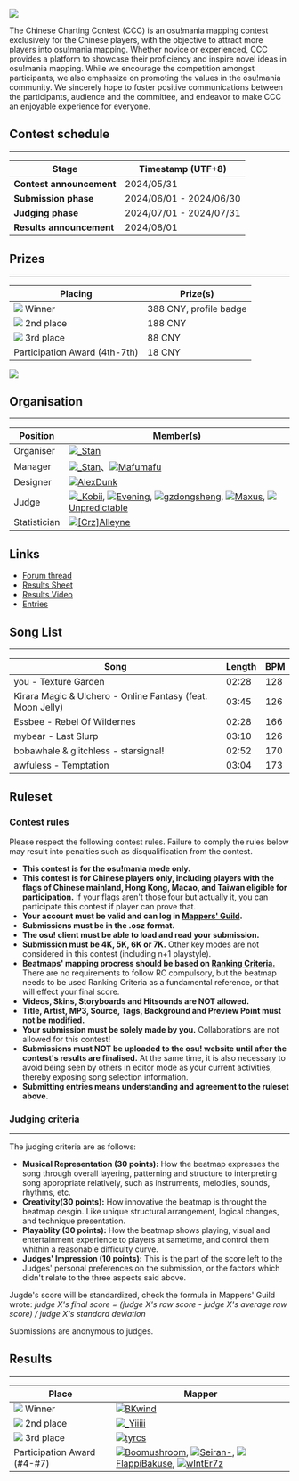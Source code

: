 ![](https://s2.loli.net/2024/08/01/kNzWO7H6tybGIeS.png)

The Chinese Charting Contest (CCC) is an osu!mania mapping contest exclusively for the Chinese players, with the objective to attract more players into osu!mania mapping. Whether novice or experienced, CCC provides a platform to showcase their proficiency and inspire novel ideas in osu!mania mapping. While we encourage the competition amongst participants, we also emphasize on promoting the values in the osu!mania community. We sincerely hope to foster positive communications between the participants, audience and the committee, and endeavor to make CCC an enjoyable experience for everyone.

## Contest schedule
---
| Stage | Timestamp (UTF+8) |
| ----- | ----------------- |
| **Contest announcement** | 2024/05/31 |
| **Submission phase** | 2024/06/01 - 2024/06/30 |
| **Judging phase** | 2024/07/01 - 2024/07/31 |
| **Results announcement** | 2024/08/01 |

## Prizes
---
| Placing	| Prize(s) |
| -------	| -------- |
| ![](https://i.ppy.sh/c8447c5ce37eaa34ed393f537dda8099a4c5e161/68747470733a2f2f6f73752e7070792e73682f77696b692f696d616765732f7368617265642f63726f776e2d676f6c642e706e67) Winner | 388 CNY, profile badge |
| ![](https://i.ppy.sh/d076465cfe8cbc9a6911417496c8a21efa7838c3/68747470733a2f2f6f73752e7070792e73682f77696b692f696d616765732f7368617265642f63726f776e2d73696c7665722e706e67) 2nd place | 188 CNY |
| ![](https://i.ppy.sh/b582c7211024aa1bbd35b1d75e4778b0bdf08836/68747470733a2f2f6f73752e7070792e73682f77696b692f696d616765732f7368617265642f63726f776e2d62726f6e7a652e706e67) 3rd place | 88 CNY |
| Participation Award (4th-7th) | 18 CNY |

![](https://assets.ppy.sh/profile-badges/CCC2024-winner.png)
  
## Organisation
---
| Position | Member(s) |
| -------- | --------- |
| Organiser | ![](https://s.ppy.sh/images/flags/cn.gif)[\_Stan](https://osu.ppy.sh/users/1653229) |
| Manager | ![](https://s.ppy.sh/images/flags/cn.gif)[\_Stan](https://osu.ppy.sh/users/1653229)、![](https://s.ppy.sh/images/flags/cn.gif)[Mafumafu](https://osu.ppy.sh/users/3076909) |
| Designer | ![](https://s.ppy.sh/images/flags/cn.gif)[AlexDunk](https://osu.ppy.sh/users/9194799) |
| Judge | ![](https://s.ppy.sh/images/flags/my.gif)[\_Kobii](https://osu.ppy.sh/users/6209713), ![](https://s.ppy.sh/images/flags/sg.gif)[Evening](https://osu.ppy.sh/users/2193881), ![](https://s.ppy.sh/images/flags/cn.gif)[gzdongsheng](https://osu.ppy.sh/users/8660315), ![](https://s.ppy.sh/images/flags/id.gif)[Maxus](https://osu.ppy.sh/users/4335785), ![](https://s.ppy.sh/images/flags/us.gif)[Unpredictable](https://osu.ppy.sh/users/7560872)|
| Statistician | ![](https://s.ppy.sh/images/flags/cn.gif)[\[Crz\]Alleyne](https://osu.ppy.sh/users/11279273) |

## Links
- [Forum thread](https://osu.ppy.sh/community/forums/topics/1928815)
- [Results Sheet](https://mappersguild.com/contests/results?contest=66026a8aa8c1495bcfbd23ea)
- [Results Video](https://www.bilibili.com/video/BV1ZFv4enEiY/)
- [Entries](https://drive.google.com/file/d/1IKg5NHqRxiqNuqAFSiq8rDMO-ADarGZX/view?usp=sharing)

## Song List
---

| Song | Length | BPM |
| ---- | ------ | --- |
| you - Texture Garden | 02:28 | 128 |
| Kirara Magic & Ulchero - Online Fantasy (feat. Moon Jelly) | 03:45 | 126 |
| Essbee - Rebel Of Wildernes | 02:28 | 166 |
| mybear - Last Slurp | 03:10 | 126 |
| bobawhale & glitchless - starsignal! | 02:52 | 170 |
| awfuless - Temptation |  03:04 | 173 |

## Ruleset
### Contest rules
Please respect the following contest rules. Failure to comply the rules below may result into penalties such as disqualification from the contest.

- **This contest is for the osu!mania mode only.**
- **This contest is for Chinese players only, including players with the flags of Chinese mainland, Hong Kong, Macao, and Taiwan eligible for participation.** If your flags aren't those four but actually it, you can participate this contest if player can prove that.
- **Your account must be valid and can log in [Mappers' Guild](https://mappersguild.com).**
- **Submissions must be in the .osz format.**
- **The osu! client must be able to load and read your submission.**
- **Submission must be 4K, 5K, 6K or 7K.** Other key modes are not considered in this contest (including n+1 playstyle).
- **Beatmaps' mapping procress should be based on [Ranking Criteria.](https://osu.ppy.sh/wiki/en/Ranking_criteria/osu%21mania)** There are no requirements to follow RC compulsory, but the beatmap needs to be used Ranking Criteria as a fundamental reference, or that will effect your final score.
- **Videos, Skins, Storyboards and Hitsounds are NOT allowed.**
- **Title, Artist, MP3, Source, Tags, Background and Preview Point must not be modified.**
- **Your submission must be solely made by you.** Collaborations are not allowed for this contest!
- **Submissions must NOT be uploaded to the osu! website until after the contest's results are finalised.** At the same time, it is also necessary to avoid being seen by others in editor mode as your current activities, thereby exposing song selection information.
- **Submitting entries means understanding and agreement to the ruleset above.**

### Judging criteria
---
The judging criteria are as follows:

- **Musical Representation (30 points):** How the beatmap expresses the song through overall layering, patterning and structure to interpreting song appropriate relatively, such as instruments, melodies, sounds, rhythms, etc.
- **Creativity(30 points):** How innovative the beatmap is throught the beatmap desgin. Like unique structural arrangement, logical changes, and technique presentation.
- **Playablity (30 points):** How the beatmap shows playing, visual and entertainment experience to players at sametime, and control them whithin a reasonable difficulty curve.
- **Judges' Impression (10 points):** This is the part of the score left to the Judges' personal preferences on the submission, or the factors which didn't relate to the three aspects said above.

Jugde's score will be standardized, check the formula in Mappers' Guild wrote: *judge X's final score = (judge X's raw score - judge X's average raw score) / judge X's standard deviation*

Submissions are anonymous to judges.

## Results
---
| Place | Mapper |
| ----- | ------ |
| ![](https://i.ppy.sh/c8447c5ce37eaa34ed393f537dda8099a4c5e161/68747470733a2f2f6f73752e7070792e73682f77696b692f696d616765732f7368617265642f63726f776e2d676f6c642e706e67) Winner |![](https://s.ppy.sh/images/flags/cn.gif)[BKwind](https://osu.ppy.sh/users/8900975)|
| ![](https://i.ppy.sh/d076465cfe8cbc9a6911417496c8a21efa7838c3/68747470733a2f2f6f73752e7070792e73682f77696b692f696d616765732f7368617265642f63726f776e2d73696c7665722e706e67) 2nd place |![](https://s.ppy.sh/images/flags/cn.gif)[\_Yiiiii](https://osu.ppy.sh/users/6066359)|
| ![](https://i.ppy.sh/b582c7211024aa1bbd35b1d75e4778b0bdf08836/68747470733a2f2f6f73752e7070792e73682f77696b692f696d616765732f7368617265642f63726f776e2d62726f6e7a652e706e67) 3rd place |![](https://s.ppy.sh/images/flags/cn.gif)[tyrcs](https://osu.ppy.sh/users/13026904)|
|Participation Award (#4-#7)|![](https://s.ppy.sh/images/flags/cn.gif)[Boomushroom](https://osu.ppy.sh/users/10588550), ![](https://s.ppy.sh/images/flags/cn.gif)[Seiran-](https://osu.ppy.sh/users/14351534), ![](https://s.ppy.sh/images/flags/ru.gif)[FlappiBakuse](https://osu.ppy.sh/users/11724295), ![](https://s.ppy.sh/images/flags/cn.gif)[wIntEr7z](https://osu.ppy.sh/users/16509588)|
